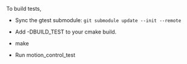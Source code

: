 To build tests,

- Sync the gtest submodule:
`git submodule update --init --remote`

- Add -DBUILD_TEST to your cmake build.

- make

- Run motion_control_test